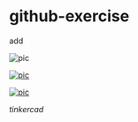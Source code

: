 # github-exercise

add


![pic](http://s.nx.com/s2/game/Tera/site/gallery/wallpaper/wallpaper_1024/bg_wallpaper25.jpg)

[![pic](http://game.playwares.com/xe/files/attach/images/423600/220/942/016/TERA_ScreenShot_20110112_235442.jpg)](https://youtu.be/X1YCccDMY-E)


[![pic](http://www.meister.go.kr/upload/images/000001/20111115173617860_UOY7IDU4.jpg)](https://docs.google.com/spreadsheets/d/19VlU7tbO-ezDE2p82Eg13PewScqyr3NeyFk6bnILNzU/edit?usp=sharing)


*tinkercad*
















